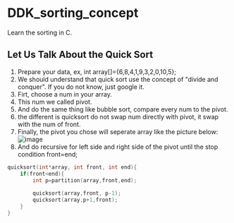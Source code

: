 # DDK_sorting_concept
Learn the sorting in C.

## Let Us Talk About the Quick Sort
1. Prepare your data, ex, int array[]={6,8,4,1,9,3,2,0,10,5};
2. We should understand that quick sort use the concept of "divide and conquer".
   If you do not know, just google it.
3. Firt, choose a num in your array.
4. This num we called pivot.
5. And do the same thing like bubble sort, compare every num to the pivot.
6. the different is quicksort do not swap num directly with pivot, it swap with the num of front.
7. Finally, the pivot you chose will seperate array like the picture below: <br>
![image](https://user-images.githubusercontent.com/67073582/122881119-5c65bf00-d36d-11eb-8fc3-cc8f083752a5.png) <br>
8. And do recursive for left side and right side of the pivot until the stop condition front=end;
```C
quicksort(int*array, int front, int end){
	if(front<end){
		int p=partition(array,front,end);
		
		quicksort(array,front, p-1);
		quicksort(array,p+1,front);		
	}
} 
```
